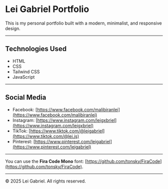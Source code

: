 # Lei Gabriel Portfolio

This is my personal portfolio built with a modern, minimalist, and responsive design.

---

## Technologies Used

- HTML
- CSS
- Tailwind CSS
- JavaScript

---

## Social Media

- Facebook: [https://www.facebook.com/malibiranlei](https://www.facebook.com/malibiranlei)
- Instagram: [https://www.instagram.com/leigxbriel](https://www.instagram.com/leigxbriel)
- TikTok: [https://www.tiktok.com/@leigabriel](https://www.tiktok.com/@lei.js)
- Pinterest: [https://www.pinterest.com/leigabriel](https://www.pinterest.com/leigabriel)

---

You can use the **Fira Code Mono** font: [https://github.com/tonsky/FiraCode](https://github.com/tonsky/FiraCode).

---

© 2025 Lei Gabriel. All rights reserved.

